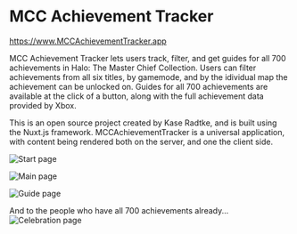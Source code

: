 # MCC Achievement Tracker
https://www.MCCAchievementTracker.app

MCC Achievement Tracker lets users track, filter, and get guides for all 700 achievements in Halo: The Master Chief Collection. Users can filter achievements from all six titles, by gamemode, and by the idividual map the achievement can be unlocked on. Guides for all 700 achievements are available at the click of a button, along with the full achievement data provided by Xbox.

This is an open source project created by Kase Radtke, and is built using the Nuxt.js framework. MCCAchievementTracker is a universal application, with content being rendered both on the server, and one the client side.

![Start page](https://i.imgur.com/Zjnyk2N.jpg)

![Main page](https://i.imgur.com/4sNIqWV.jpg)

![Guide page](https://i.imgur.com/llOCro6.jpg)

And to the people who have all 700 achievements already...
![Celebration page](https://i.imgur.com/bo9iIS9.jpg)
